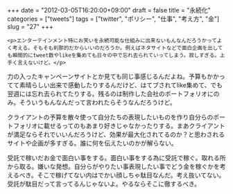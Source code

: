+++
date = "2012-03-05T16:20:00+09:00"
draft = false
title = "永続化"
categories = ["tweets"]
tags = ["twitter", "ポリシー", "仕事", "考え方", "金"]
slug = "27"
+++


    <p>エンターテインメント特にお笑いを永続可能な仕組みに出来ないもんなんだろうかってよく考える。そもそも刹那的だからいいのだろうか。例えばネタサイトなどで面白企画を出しても瞬間的にtweet数やlikeを集めても日々の中で忘れ去られていってしまう。寂しすぎる。上手く言えないけど。</p>
<p>力の入ったキャンペーンサイトとか見ても同じ事感じるんだよね。予算もかかってて素晴らしい出来で感動したりするんだけど、はてブされてlike集めて、でも翌週には忘れ去られてたりする。残るのは制作した会社のポートフォリオにのみ。そういうもんなんだって言われたらそうなんだろうけど。</p>
<p>クライアントの予算を散々使って自分たちの表現したいものを作り自分らのポートフォリオに載せるってのもあまり好きじゃなかったりする。まあクライアントが満足ならそれでいいんだろうけど、効果が最大化されてるのか？と思わされるサイトや企画が多すぎる。誰に何を伝えたいのかが解らない。</p>
<p>受託で稼いだお金で面白い事をする。面白い事をする為に受託で稼ぐ。取れる所から取る。嫌いな発想。自分らがやりたい事表現したい事でどう金を稼ぐかを考えるべき。そこで稼げてない内はでかい顔しちゃ駄目なんだ。考え抜いてない。受託が駄目だって言ってるんじゃないよ。やるならそこに徹するべき。</p>
  
